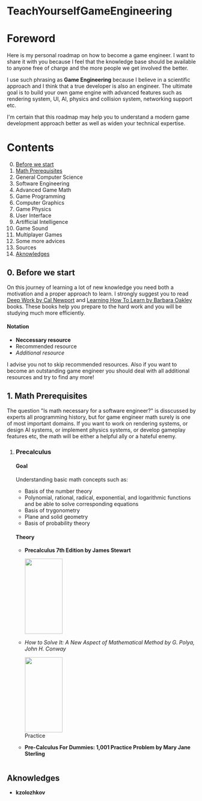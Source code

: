 # TeachYourselfGameEngineering
<h1>Foreword</h1>
<p>Here is my personal roadmap on how to become a game engineer. I want to share it with you because I feel that the knowledge base should be available to anyone free of charge and the more people we get involved the better.

I use such phrasing as <strong>Game Engineering</strong> because I believe in a scientific approach and I think that a true developer is also an engineer. The ultimate goal is to build your own game engine with advanced features such as rendering system, UI, AI, physics and collision system, networking support etc. 

I'm certain that this roadmap may help you to understand a modern game development approach better as well as widen your technical expertise.</p>
<h1>Contents</h1>
<ol start="0">
  <li><a href="#0-before-we-start">Before we start</a></li>
  <li><a href="#1-math-prerequisites">Math Prerequisites</a></li>
  <li>General Computer Science</li>
  <li>Software Engineering</li>
  <li>Advanced Game Math</li>
  <li>Game Programming</li>
  <li>Computer Graphics</li>
  <li>Game Physics</li>
  <li>User Interface</li>
  <li>Artifficial Intelligence</li>
  <li>Game Sound</li>
  <li>Multiplayer Games</li>
  <li>Some more advices</li>
  <li>Sources</li>
  <li><a href="#aknowledges">Aknowledges</a></li>
</ol>
<h2>0. Before we start</h2>
<p>On this journey  of learning a lot of new knowledge you need both a motivation and a proper approach to learn. I strongly suggest you to read <a href="https://www.calnewport.com/books/deep-work/">Deep Work by Cal Newport</a> and <a href="https://barbaraoakley.com/books/learning-how-to-learn/">Learning How To Learn by Barbara Oakley</a> books. These books help you prepare to the hard work and you will be studying much more efficiently.</p>
<h4>Notation</h4>
<ul>
  <li><strong>Neccessary resource</strong></li>
  <li>Recommended resource</li>
  <li><em>Additional resource</em></li>
</ul>
 <p>I advise you not to skip recommended resources. Also if you want to become an outstanding game engineer you should deal with all additional resources and try to find any more!</p>
</p>
<h2>1. Math Prerequisites</h2>
<p> The question "Is math necessary for a software engineer?" is disscussed by experts all programming history, but for game engineer math surely is one of most important domains. If you want to work on rendering systems, or design AI systems, or implement physics systems, or develop gameplay features etc, the math will be either a helpful ally or a hateful enemy.
<ol>
  <li> <h3>Precalculus</h3>
     <h4>Goal</h4>
        <p>Understanding basic math concepts such as:</p>
        <ul>
          <li> Basis of the number theory
          <li> Polynomial, rational, radical, exponential, and logarithmic functions and be able to solve corresponding equations
          <li> Basis of trygonometry
          <li> Plane and solid geometry
          <li> Basis of probability theory
        </ul>
     <h4>Theory</h4>
     <ul> 
        <li>
          <p><strong>Precalculus 7th Edition by James Stewart</strong></p>
          <img src="https://user-images.githubusercontent.com/31415381/143224298-4032932c-a08e-43f9-a0ca-68380ad5b25e.png" width="100" height="200"></img>
        </li>
        <li>
          <p><em>How to Solve It: A New Aspect of Mathematical Method by G. Polya, John H. Conway</em></p>
          <img src="https://user-images.githubusercontent.com/31415381/143228072-f9dbbddd-56fb-4447-bb61-2089e09a5799.png" width="100" height="200"></img>
        </li>
     </ul>
     <ul>Practice
        <li> 
          <p><strong>Pre-Calculus For Dummies: 1,001 Practice Problem by Mary Jane Sterling</p>
          <img src="">
        </li>
     </ul>
  </li>   
</ol>

<h2>Aknowledges</h2>
<ul>
  <li>kzolozhkov</li>
</ul>
